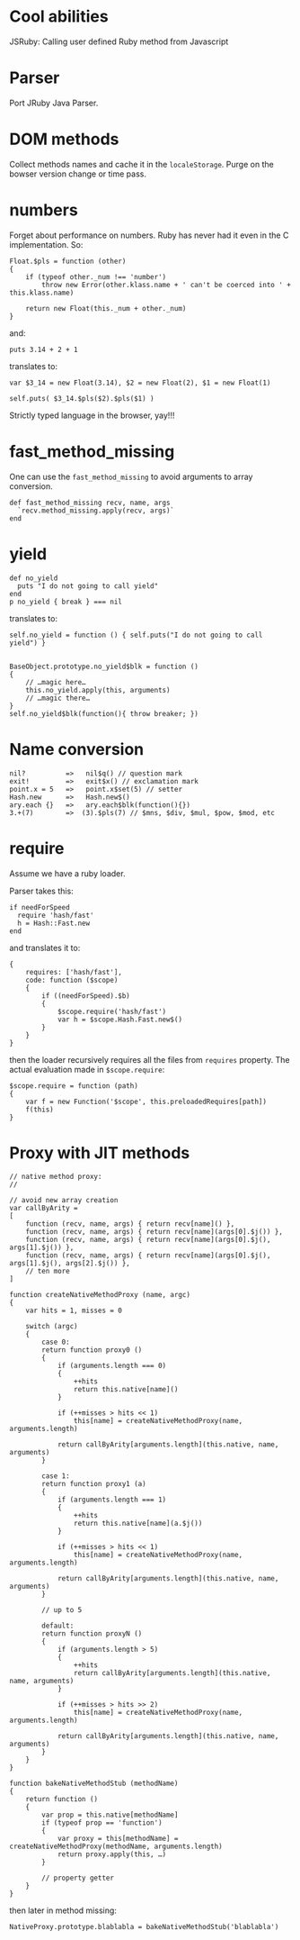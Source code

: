 # Cool abilities

JSRuby: Calling user defined Ruby method from Javascript

# Parser

Port JRuby Java Parser.

# DOM methods

Collect methods names and cache it in the `localeStorage`. Purge on the bowser version change or time pass.

# numbers

Forget about performance on numbers. Ruby has never had it even in the C implementation.
So:

    Float.$pls = function (other)
    {
        if (typeof other._num !== 'number')
            throw new Error(other.klass.name + ' can't be coerced into ' + this.klass.name)
    
        return new Float(this._num + other._num)
    }

and:

    puts 3.14 + 2 + 1

translates to:

    var $3_14 = new Float(3.14), $2 = new Float(2), $1 = new Float(1)
    
    self.puts( $3_14.$pls($2).$pls($1) )

Strictly typed language in the browser, yay!!!


# fast_method_missing

One can use the `fast_method_missing` to avoid arguments to array conversion.

    def fast_method_missing recv, name, args
      `recv.method_missing.apply(recv, args)`
    end


# yield

    def no_yield
      puts "I do not going to call yield"
    end
    p no_yield { break } === nil

translates to:

    self.no_yield = function () { self.puts("I do not going to call yield") }
    
    
    BaseObject.prototype.no_yield$blk = function ()
    {
        // …magic here…
        this.no_yield.apply(this, arguments)
        // …magic there…
    }
    self.no_yield$blk(function(){ throw breaker; })


# Name conversion

    nil?          =>   nil$q() // question mark
    exit!         =>   exit$x() // exclamation mark
    point.x = 5   =>   point.x$set(5) // setter
    Hash.new      =>   Hash.new$()
    ary.each {}   =>   ary.each$blk(function(){})
    3.+(7)        =>  (3).$pls(7) // $mns, $div, $mul, $pow, $mod, etc


# require

Assume we have a ruby loader.

Parser takes this:

    if needForSpeed
      require 'hash/fast'
      h = Hash::Fast.new
    end

and translates it to:

    {
        requires: ['hash/fast'],
        code: function ($scope)
        {
            if ((needForSpeed).$b)
            {
                $scope.require('hash/fast')
                var h = $scope.Hash.Fast.new$()
            }
        }
    }

then the loader recursively requires all the files from `requires` property.
The actual evaluation made in `$scope.require`:

    $scope.require = function (path)
    {
        var f = new Function('$scope', this.preloadedRequires[path])
        f(this)
    }

# Proxy with JIT methods


    // native method proxy:
    // 

    // avoid new array creation
    var callByArity =
    [
        function (recv, name, args) { return recv[name]() },
        function (recv, name, args) { return recv[name](args[0].$j()) },
        function (recv, name, args) { return recv[name](args[0].$j(), args[1].$j()) },
        function (recv, name, args) { return recv[name](args[0].$j(), args[1].$j(), args[2].$j()) },
        // ten more
    ]

    function createNativeMethodProxy (name, argc)
    {
        var hits = 1, misses = 0
    
        switch (argc)
        {
            case 0:
            return function proxy0 ()
            {
                if (arguments.length === 0)
                {
                    ++hits
                    return this.native[name]()
                }
            
                if (++misses > hits << 1)
                    this[name] = createNativeMethodProxy(name, arguments.length)
            
                return callByArity[arguments.length](this.native, name, arguments)
            }
        
            case 1:
            return function proxy1 (a)
            {
                if (arguments.length === 1)
                {
                    ++hits
                    return this.native[name](a.$j())
                }
            
                if (++misses > hits << 1)
                    this[name] = createNativeMethodProxy(name, arguments.length)
            
                return callByArity[arguments.length](this.native, name, arguments)
            }
        
            // up to 5
            
            default:
            return function proxyN ()
            {
                if (arguments.length > 5)
                {
                    ++hits
                    return callByArity[arguments.length](this.native, name, arguments)
                }
            
                if (++misses > hits >> 2)
                    this[name] = createNativeMethodProxy(name, arguments.length)
            
                return callByArity[arguments.length](this.native, name, arguments)
            }
        }
    }
    
    function bakeNativeMethodStub (methodName)
    {
        return function ()
        {
            var prop = this.native[methodName]
            if (typeof prop == 'function')
            {
                var proxy = this[methodName] = createNativeMethodProxy(methodName, arguments.length)
                return proxy.apply(this, …)
            }
        
            // property getter
        }
    }
    

then later in method missing:

    NativeProxy.prototype.blablabla = bakeNativeMethodStub('blablabla')
